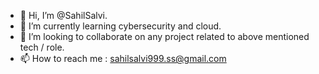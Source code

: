 - 👋 Hi, I’m @SahilSalvi.
- 🌱 I’m currently learning cybersecurity and cloud.
- 💞️ I’m looking to collaborate on any project related to above mentioned tech / role.
- 📫 How to reach me : sahilsalvi999.ss@gmail.com

